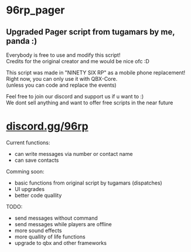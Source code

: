 # 96rp_pager
<h2>Upgraded Pager script from tugamars by me, panda :)</h2>
Everybody is free to use and modify this script!<br>
Credits for the original creator and me would be nice ofc :D<br>

This script was made in "NINETY SIX RP" as a mobile phone replacement!<br>
Right now, you can only use it with QBX-Core.<br>
(unless you can code and replace the events)<br>

Feel free to join our discord and support us if u want to :)<br>
We dont sell anything and want to offer free scripts in the near future<br>
<h1><a href="https://discord.gg/96rp">discord.gg/96rp</a></h1>

Current functions:
- can write messages via number or contact name
- can save contacts

Comming soon:
- basic functions from original script by tugamars (dispatches)
- UI upgrades
- better code quallity
   

TODO:
- send messages without command
- send messages while players are offline
- more sound effects
- more quallity of life functions
- upgrade to qbx and other frameworks
